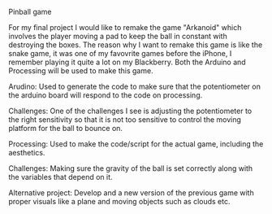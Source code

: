 Pinball game

For my final project I would like to remake the game "Arkanoid" which involves the player moving a pad to keep the ball in constant with destroying the boxes. The reason why I want to remake this game is like the snake game, it was one of my favovrite games before the iPhone, I remember playing it quite a lot on my Blackberry. Both the Arduino and Processing will be used to make this game.

Arudino:
Used to generate the code to make sure that the potentiometer on the arduino board will respond to the code on processing.

Challenges:
One of the challenges I see is adjusting the potentiometer to the right sensitivity so that it is not too sensitive to control the moving platform for the ball to bounce on.


Processing:
Used to make the code/script for the actual game, including the aesthetics.

Challenges:
Making sure the gravity of the ball is set correctly along with the variables that depend on it.

Alternative project: Develop and a new version of the previous game with proper visuals like a plane and moving objects such as clouds etc.

